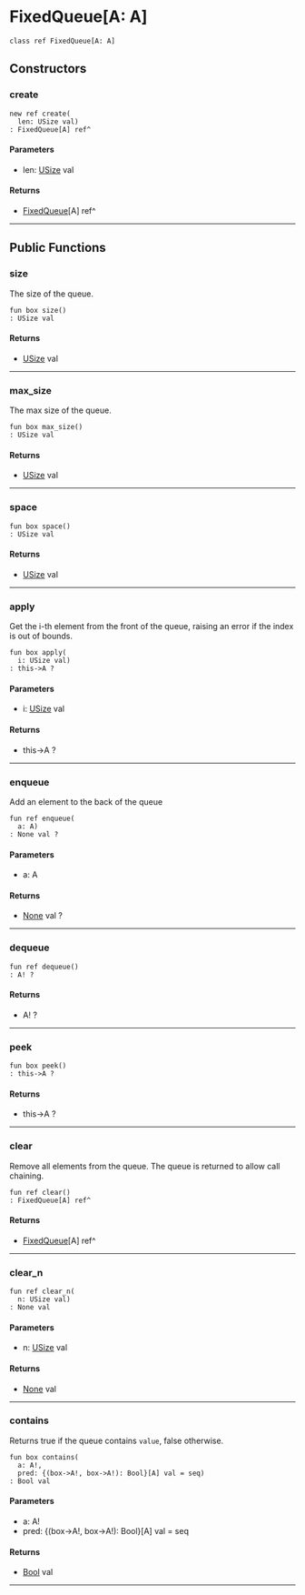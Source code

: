 # FixedQueue\[A: A\]

```pony
class ref FixedQueue[A: A]
```

## Constructors

### create

```pony
new ref create(
  len: USize val)
: FixedQueue[A] ref^
```
#### Parameters

*   len: [USize](builtin-USize) val

#### Returns

* [FixedQueue](wallaroo_labs-queue-FixedQueue)\[A\] ref^

---

## Public Functions

### size

The size of the queue.


```pony
fun box size()
: USize val
```

#### Returns

* [USize](builtin-USize) val

---

### max_size

The max size of the queue.


```pony
fun box max_size()
: USize val
```

#### Returns

* [USize](builtin-USize) val

---

### space

```pony
fun box space()
: USize val
```

#### Returns

* [USize](builtin-USize) val

---

### apply

Get the i-th element from the front of the queue,
raising an error if the index is out of bounds.


```pony
fun box apply(
  i: USize val)
: this->A ?
```
#### Parameters

*   i: [USize](builtin-USize) val

#### Returns

* this->A ?

---

### enqueue

Add an element to the back of the queue


```pony
fun ref enqueue(
  a: A)
: None val ?
```
#### Parameters

*   a: A

#### Returns

* [None](builtin-None) val ?

---

### dequeue

```pony
fun ref dequeue()
: A! ?
```

#### Returns

* A! ?

---

### peek

```pony
fun box peek()
: this->A ?
```

#### Returns

* this->A ?

---

### clear

Remove all elements from the queue.
The queue is returned to allow call chaining.


```pony
fun ref clear()
: FixedQueue[A] ref^
```

#### Returns

* [FixedQueue](wallaroo_labs-queue-FixedQueue)\[A\] ref^

---

### clear_n

```pony
fun ref clear_n(
  n: USize val)
: None val
```
#### Parameters

*   n: [USize](builtin-USize) val

#### Returns

* [None](builtin-None) val

---

### contains

Returns true if the queue contains `value`, false otherwise.


```pony
fun box contains(
  a: A!,
  pred: {(box->A!, box->A!): Bool}[A] val = seq)
: Bool val
```
#### Parameters

*   a: A!
*   pred: {(box->A!, box->A!): Bool}[A] val = seq

#### Returns

* [Bool](builtin-Bool) val

---

